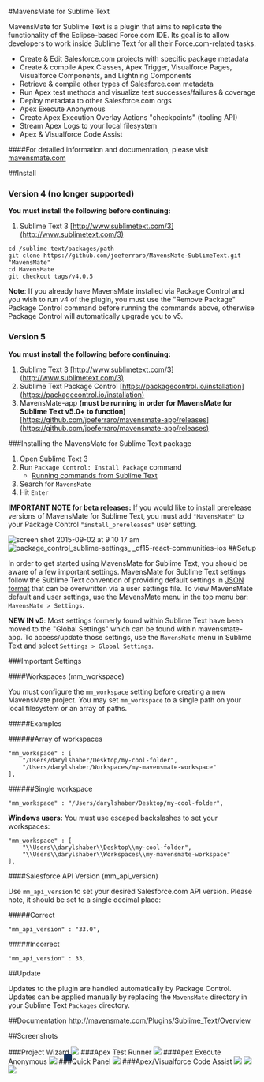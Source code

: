 #MavensMate for Sublime Text

MavensMate for Sublime Text is a plugin that aims to replicate the functionality of the Eclipse-based Force.com IDE. Its goal is to allow developers to work inside Sublime Text for all their Force.com-related tasks.

* Create & Edit Salesforce.com projects with specific package metadata
* Create & compile Apex Classes, Apex Trigger, Visualforce Pages, Visualforce Components, and Lightning Components
* Retrieve & compile other types of Salesforce.com metadata
* Run Apex test methods and visualize test successes/failures & coverage
* Deploy metadata to other Salesforce.com orgs
* Apex Execute Anonymous
* Create Apex Execution Overlay Actions "checkpoints" (tooling API)
* Stream Apex Logs to your local filesystem
* Apex & Visualforce Code Assist

####For detailed information and documentation, please visit [mavensmate.com][mmcom]

##Install

### Version 4 (no longer supported)

**You must install the following before continuing:**

1. Sublime Text 3 [http://www.sublimetext.com/3](http://www.sublimetext.com/3)

```
cd /sublime text/packages/path
git clone https://github.com/joeferraro/MavensMate-SublimeText.git "MavensMate"
cd MavensMate
git checkout tags/v4.0.5
```

**Note**: If you already have MavensMate installed via Package Control and you wish to run v4 of the plugin, you must use the "Remove Package" Package Control command before running the commands above, otherwise Package Control will automatically upgrade you to v5.

### Version 5

**You must install the following before continuing:**

1. Sublime Text 3 [http://www.sublimetext.com/3](http://www.sublimetext.com/3)
2. Sublime Text Package Control [https://packagecontrol.io/installation](https://packagecontrol.io/installation)
3. MavensMate-app **(must be running in order for MavensMate for Sublime Text v5.0+ to function)** [https://github.com/joeferraro/mavensmate-app/releases](https://github.com/joeferraro/mavensmate-app/releases)

###Installing the MavensMate for Sublime Text package

1. Open Sublime Text 3
2. Run `Package Control: Install Package` command
	- [Running commands from Sublime Text](http://docs.sublimetext.info/en/latest/extensibility/command_palette.html)
3. Search for `MavensMate`
4. Hit `Enter`

**IMPORTANT NOTE for beta releases:** If you would like to install prerelease versions of MavensMate for Sublime Text, you must add `"MavensMate"` to your Package Control `"install_prereleases"` user setting.

![screen shot 2015-09-02 at 9 10 17 am](https://cloud.githubusercontent.com/assets/54157/9632003/79242b02-5152-11e5-8672-d91bb549cee6.png)
![package_control_sublime-settings_ _df15-react-communities-ios](https://cloud.githubusercontent.com/assets/54157/9632015/8cf6d800-5152-11e5-925e-627995a4aef5.png)
##Setup

In order to get started using MavensMate for Sublime Text, you should be aware of a few important settings. MavensMate for Sublime Text settings follow the Sublime Text convention of providing default settings in [JSON format](https://en.wikipedia.org/wiki/JSON) that can be overwritten via a user settings file. To view MavensMate default and user settings, use the MavensMate menu in the top menu bar: `MavensMate > Settings`.

**NEW IN v5**: Most settings formerly found within Sublime Text have been moved to the "Global Settings" which can be found within mavensmate-app. To access/update those settings, use the `MavensMate` menu in Sublime Text and select `Settings > Global Settings`.

###Important Settings

####Workspaces (mm_workspace)

You must configure the `mm_workspace` setting before creating a new MavensMate project. You may set `mm_workspace` to a single path on your local filesystem or an array of paths.

#####Examples

######Array of workspaces

```
"mm_workspace" : [
	"/Users/darylshaber/Desktop/my-cool-folder",
	"/Users/darylshaber/Workspaces/my-mavensmate-workspace"
],
```

######Single workspace

```
"mm_workspace" : "/Users/darylshaber/Desktop/my-cool-folder",
```

**Windows users:** You must use escaped backslashes to set your workspaces:

```
"mm_workspace" : [
	"\\Users\\darylshaber\\Desktop\\my-cool-folder",
	"\\Users\\darylshaber\\Workspaces\\my-mavensmate-workspace"
],
```

####Salesforce API Version (mm_api_version)

Use `mm_api_version` to set your desired Salesforce.com API version. Please note, it should be set to a single decimal place:

#####Correct

```
"mm_api_version" : "33.0",
```

#####Incorrect

```
"mm_api_version" : 33,
```

##Update

Updates to the plugin are handled automatically by Package Control. Updates can be applied manually by replacing the `MavensMate` directory in your Sublime Text `Packages` directory.

##Documentation
<a href="MavensMate for Sublime Text Documentation">http://mavensmate.com/Plugins/Sublime_Text/Overview</a>

##Screenshots

###Project Wizard
<img src="http://cdn.mavensconsulting.com/mavensmate/img/new-project.png" style="box-shadow:-14px 14px 0 0 #16325c"/>
###Apex Test Runner
<img src="http://cdn.mavensconsulting.com/mavensmate/img/tests.png"/>
###Apex Execute Anonymous
<img src="http://cdn.mavensconsulting.com/mavensmate/img/execute-apex.png"/>
###Quick Panel
<img src="http://wearemavens.com/images/mm/panel.png"/>
###Apex/Visualforce Code Assist
<img src="http://cdn.mavensconsulting.com/mavensmate/img/apex2.png"/>
<img src="http://cdn.mavensconsulting.com/mavensmate/img/vf1.png"/>
<img src="http://cdn.mavensconsulting.com/mavensmate/img/vf2.png"/>

[mmcom]: http://mavensmate.com/?utm_source=github&utm_medium=st-plugin&utm_campaign=st
